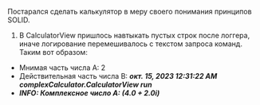 Постарался сделать калькулятор в меру своего понимания принципов SOLID. 
1. В CalculatorView пришлось навтыкать пустых строк после логгера, иначе логирование перемешивалось с текстом запроса команд. Таким вот образом:
* Мнимая часть числа А: 2
*  Действительная часть числа В: _**окт. 15, 2023 12:31:22 AM complexCalculator.CalculatorView run**_
*  _**INFO: Комплексное число А: (4.0 + 2.0i)**_